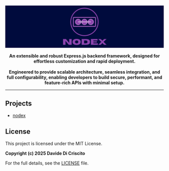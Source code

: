 <p align="center">
 <img alt="nodex logo" src="./assets/md-banner.png" />
</p>

<p align="center"><strong>An extensible and robust Express.js backend framework, designed for effortless customization and rapid deployment.</br></br>Engineered to provide scalable architecture, seamless integration, and full configurability, enabling developers to build secure, performant, and feature-rich APIs with minimal setup.</strong></p>

---

## Projects

- [nodex](./packages/nodex/README.md)

## License

This project is licensed under the MIT License.

**Copyright (c) 2025 Davide Di Criscito**

For the full details, see the [LICENSE](./LICENSE) file.
